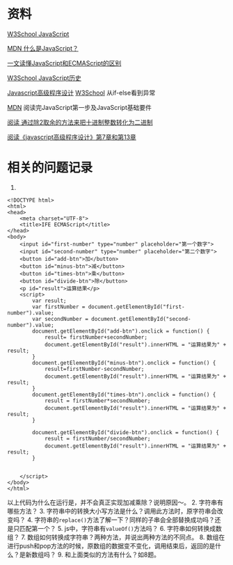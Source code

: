 # 资料
[W3School JavaScript](http://www.w3school.com.cn/js/js_intro.asp)

[MDN 什么是JavaScript？](https://developer.mozilla.org/zh-CN/docs/Learn/JavaScript/First_steps/What_is_JavaScript)

[一文读懂JavaScript和ECMAScript的区别](http://developer.51cto.com/art/201711/557514.htm)

[W3School JavaScript历史](http://www.w3school.com.cn/js/pro_js_history.asp)


[Javascript高级程序设计]()
[W3School](http://www.w3school.com.cn/js/js_if_else.asp) 从if-else看到异常

[MDN](https://developer.mozilla.org/zh-CN/docs/Learn/JavaScript/First_steps/Variables) 阅读完JavaScript第一步及JavaScript基础要件


[阅读 通过除2取余的方法来把十进制整数转化为二进制](https://baike.baidu.com/item/十进制转二进制/393189?fr=aladdin)

[阅读《javascript高级程序设计》第7章和第13章]()
# 相关的问题记录
1. 
```
<!DOCTYPE html>
<html>
<head>
    <meta charset="UTF-8">    
    <title>IFE ECMAScript</title>
</head>
<body>        
    <input id="first-number" type="number" placeholder="第一个数字">
    <input id="second-number" type="number" placeholder="第二个数字">
    <button id="add-btn">加</button>
    <button id="minus-btn">减</button>
    <button id="times-btn">乘</button>
    <button id="divide-btn">除</button>
    <p id="result">运算结果</p>
    <script>
        var result;
        var firstNumber = document.getElementById("first-number").value;
        var secondNumber = document.getElementById("second-number").value;
        document.getElementById("add-btn").onclick = function() {
            result= firstNumber+secondNumber;
            document.getElementById("result").innerHTML = "运算结果为" + result;
        }
        document.getElementById("minus-btn").onclick = function() {
            result=firstNumber-secondNumber;
            document.getElementById("result").innerHTML = "运算结果为" + result;
        }
        document.getElementById("times-btn").onclick = function() {
            result = firstNumber*secondNumber;
            document.getElementById("result").innerHTML = "运算结果为" + result;
        }

        document.getElementById("divide-btn").onclick = function() {
            result = firstNumber/secondNumber;
            document.getElementById("result").innerHTML = "运算结果为" + result;
        }

        
    </script>
</body>
</html>
```
以上代码为什么在运行是，并不会真正实现加减乘除？说明原因～。
2. 字符串有哪些方法？
3. 字符串中的转换大小写方法是什么？调用此方法时，原字符串会改变吗？
4. 字符串的`replace()`方法了解一下？同样的子串会全部替换成功吗？还是只匹配第一个？
5. js中，字符串有`valueOf()`方法吗？
6. 字符串如何转换成数组？
7. 数组如何转换成字符串？两种方法，并说出两种方法的不同点。
8. 数组在进行push和pop方法的时候，原数组的数据变不变化，调用结束后，返回的是什么？是新数组吗？
9. 和上面类似的方法有什么？如8题。
